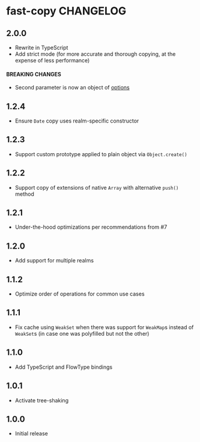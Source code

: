 # fast-copy CHANGELOG

## 2.0.0

- Rewrite in TypeScript
- Add strict mode (for more accurate and thorough copying, at the expense of less performance)

#### BREAKING CHANGES

- Second parameter is now an object of [options](README.md#options)

## 1.2.4

- Ensure `Date` copy uses realm-specific constructor

## 1.2.3

- Support custom prototype applied to plain object via `Object.create()`

## 1.2.2

- Support copy of extensions of native `Array` with alternative `push()` method

## 1.2.1

- Under-the-hood optimizations per recommendations from #7

## 1.2.0

- Add support for multiple realms

## 1.1.2

- Optimize order of operations for common use cases

## 1.1.1

- Fix cache using `WeakSet` when there was support for `WeakMap`s instead of `WeakSet`s (in case one was polyfilled but not the other)

## 1.1.0

- Add TypeScript and FlowType bindings

## 1.0.1

- Activate tree-shaking

## 1.0.0

- Initial release
